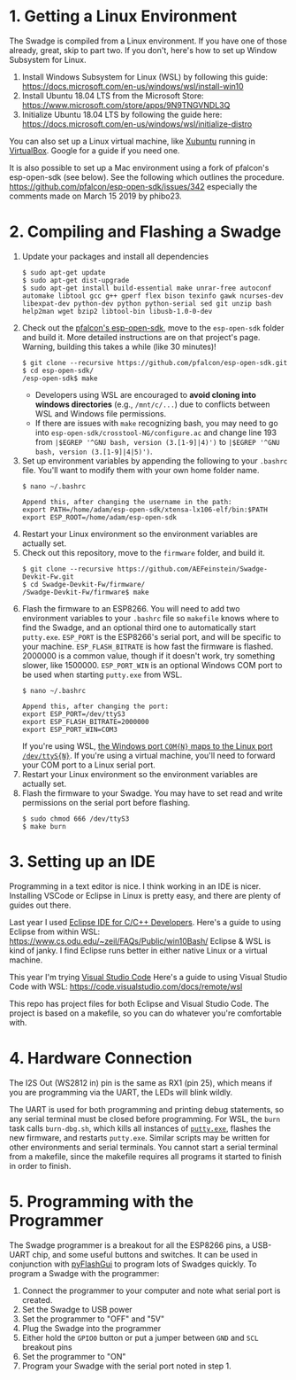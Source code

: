 # 1. Getting a Linux Environment

The Swadge is compiled from a Linux environment. If you have one of those already, great, skip to part two. If you don't, here's how to set up Window Subsystem for Linux.

1. Install Windows Subsystem for Linux (WSL) by following this guide: https://docs.microsoft.com/en-us/windows/wsl/install-win10
1. Install Ubuntu 18.04 LTS from the Microsoft Store: https://www.microsoft.com/store/apps/9N9TNGVNDL3Q
1. Initialize Ubuntu 18.04 LTS by following the guide here: https://docs.microsoft.com/en-us/windows/wsl/initialize-distro

You can also set up a Linux virtual machine, like [Xubuntu](https://xubuntu.org/download/) running in [VirtualBox](https://www.virtualbox.org/wiki/Downloads). Google for a guide if you need one.

It is also possible to set up a Mac environment using a fork of pfalcon's esp-open-sdk (see below). See the following which outlines the procedure. https://github.com/pfalcon/esp-open-sdk/issues/342
especially the comments made on March 15 2019 by phibo23. 


# 2. Compiling and Flashing a Swadge

1. Update your packages and install all dependencies
    ```
    $ sudo apt-get update
    $ sudo apt-get dist-upgrade
    $ sudo apt-get install build-essential make unrar-free autoconf automake libtool gcc g++ gperf flex bison texinfo gawk ncurses-dev libexpat-dev python-dev python python-serial sed git unzip bash help2man wget bzip2 libtool-bin libusb-1.0-0-dev
    ```
1. Check out the [pfalcon's esp-open-sdk](https://github.com/pfalcon/esp-open-sdk), move to the ```esp-open-sdk``` folder and build it. More detailed instructions are on that project's page. Warning, building this takes a while (like 30 minutes)!
    ```
    $ git clone --recursive https://github.com/pfalcon/esp-open-sdk.git
    $ cd esp-open-sdk/
    /esp-open-sdk$ make
    ```
    * Developers using WSL are encouraged to **avoid cloning into windows directories** (e.g., ```/mnt/c/...```) due to conflicts between WSL and Windows file permissions.
    * If there are issues with ```make``` recognizing bash, you may need to go into ```esp-open-sdk/crosstool-NG/configure.ac``` and change line 193 from ```|$EGREP '^GNU bash, version (3.[1-9]|4)')``` to ```|$EGREP '^GNU bash, version (3.[1-9]|4|5)')```.
1. Set up environment variables by appending the following to your ```.bashrc``` file. You'll want to modify them with your own home folder name.
    ```
    $ nano ~/.bashrc
    
    Append this, after changing the username in the path:
    export PATH=/home/adam/esp-open-sdk/xtensa-lx106-elf/bin:$PATH
    export ESP_ROOT=/home/adam/esp-open-sdk
    ```
1. Restart your Linux environment so the environment variables are actually set.
1. Check out this repository, move to the ```firmware``` folder, and build it. 
    ```
    $ git clone --recursive https://github.com/AEFeinstein/Swadge-Devkit-Fw.git
    $ cd Swadge-Devkit-Fw/firmware/
    /Swadge-Devkit-Fw/firmware$ make
    ```
1. Flash the firmware to an ESP8266. You will need to add two environment variables to your ```.bashrc``` file so ```makefile``` knows where to find the Swadge, and an optional third one to automatically start ```putty.exe```. ```ESP_PORT``` is the ESP8266's serial port, and will be specific to your machine. ```ESP_FLASH_BITRATE``` is how fast the firmware is flashed. 2000000 is a common value, though if it doesn't work, try something slower, like 1500000. ```ESP_PORT_WIN``` is an optional Windows COM port to be used when starting ```putty.exe``` from WSL.
    ```
    $ nano ~/.bashrc
    
    Append this, after changing the port:
    export ESP_PORT=/dev/ttyS3
    export ESP_FLASH_BITRATE=2000000
    export ESP_PORT_WIN=COM3
    ```
   If you're using WSL, [the Windows port ```COM{N}``` maps to the Linux port ```/dev/ttyS{N}```](https://blogs.msdn.microsoft.com/wsl/2017/04/14/serial-support-on-the-windows-subsystem-for-linux/). If you're using a virtual machine, you'll need to forward your COM port to a Linux serial port.
1. Restart your Linux environment so the environment variables are actually set.
1. Flash the firmware to your Swadge. You may have to set read and write permissions on the serial port before flashing.
    ```
    $ sudo chmod 666 /dev/ttyS3
    $ make burn
    ```

# 3. Setting up an IDE
 
Programming in a text editor is nice. I think working in an IDE is nicer. Installing VSCode or Eclipse in Linux is pretty easy, and there are plenty of guides out there.

Last year I used [Eclipse IDE for C/C++ Developers](https://www.eclipse.org/downloads/packages/).
Here's a guide to using Eclipse from within WSL: https://www.cs.odu.edu/~zeil/FAQs/Public/win10Bash/
Eclipse & WSL is kind of janky. I find Eclipse runs better in either native Linux or a virtual machine.

This year I'm trying [Visual Studio Code](https://code.visualstudio.com/)
Here's a guide to using Visual Studio Code with WSL: https://code.visualstudio.com/docs/remote/wsl

This repo has project files for both Eclipse and Visual Studio Code. The project is based on a makefile, so you can do whatever you're comfortable with.

# 4. Hardware Connection

The I2S Out (WS2812 in) pin is the same as RX1 (pin 25), which means if you are programming via the UART, the LEDs will blink wildly.

The UART is used for both programming and printing debug statements, so any serial terminal must be closed before programming. For WSL, the ```burn``` task calls ```burn-dbg.sh```, which kills all instances of [```putty.exe```](https://www.chiark.greenend.org.uk/~sgtatham/putty/latest.html), flashes the new firmware, and restarts ```putty.exe```. Similar scripts may be written for other environments and serial terminals. You cannot start a serial terminal from a makefile, since the makefile requires all programs it started to finish in order to finish.

# 5. Programming with the Programmer

The Swadge programmer is a breakout for all the ESP8266 pins, a USB-UART chip, and some useful buttons and switches. It can be used in conjunction with [pyFlashGui](https://github.com/AEFeinstein/Swadge-Devkit-Fw/tree/master/piflash/pyFlashGui) to program lots of Swadges quickly. To program a Swadge with the programmer:
1. Connect the programmer to your computer and note what serial port is created.
1. Set the Swadge to USB power
2. Set the programmer to "OFF" and "5V"
3. Plug the Swadge into the programmer
4. Either hold the `GPIO0` button or put a jumper between `GND` and `SCL` breakout pins
5. Set the programmer to "ON"
6. Program your Swadge with the serial port noted in step 1.
